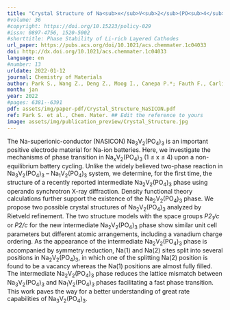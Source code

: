 ```yaml
---
title: "Crystal Structure of Na<sub>x</sub>V<sub>2</sub>(PO<sub>4</sub>)<sub>3</sub>, an Intriguing Phase Spotted in the Na<sub>3</sub>V<sub>2</sub>(PO<sub>4</sub>)<sub>3</sub>-Na<sub>1</sub>V<sub>2</sub>(PO<sub>4</sub>)<sub>3</sub> System"
#volume: 36
#copyright: https://doi.org/10.15223/policy-029
#issn: 0897-4756, 1520-5002
#shorttitle: Phase Stability of Li-rich Layered Cathodes
url_paper: https://pubs.acs.org/doi/10.1021/acs.chemmater.1c04033
doi: http://dx.doi.org/10.1021/acs.chemmater.1c04033
language: en
#number: 13
urldate: 2022-01-12 
journal: Chemistry of Materials
author: Park S., Wang Z., Deng Z., Moog I., Canepa P.*; Fauth F., Carlier D., Croguennec L., Masquelier C., Chotard J.-N.
month: jan
year: 2022
#pages: 6381--6391
pdf: assets/img/paper-pdf/Crystal_Structure_NaSICON.pdf
ref: Park S. et al., Chem. Mater. ## Edit the reference to yours
image: assets/img/publication_preview/Crystal_Structure.jpg
---
```


The Na-superionic-conductor (NASICON) Na<sub>3</sub>V<sub>2</sub>(PO<sub>4</sub>)<sub>3</sub> is an important positive electrode material for Na-ion batteries. Here, we investigate the mechanisms of phase transition in Na<sub>x</sub>V<sub>2</sub>(PO<sub>4</sub>)<sub>3</sub> (1 $\leq$ x $\leq$ 4) upon a non-equilibrium battery cycling. Unlike the widely believed two-phase reaction in Na<sub>3</sub>V<sub>2</sub>(PO<sub>4</sub>)<sub>3</sub> – Na<sub>1</sub>V<sub>2</sub>(PO<sub>4</sub>)<sub>3</sub> system, we determine, for the first time, the structure of a recently reported intermediate Na<sub>2</sub>V<sub>2</sub>(PO<sub>4</sub>)<sub>3</sub> phase using operando synchrotron X-ray diffraction. Density functional theory calculations further support the existence of the Na<sub>2</sub>V<sub>2</sub>(PO<sub>4</sub>)<sub>3</sub> phase. We propose two possible crystal structures of Na<sub>2</sub>V<sub>2</sub>(PO<sub>4</sub>)<sub>3</sub> analyzed by Rietveld refinement. The two structure models with the space groups <em>P2<sub>1</sub>/c</em> or <em>P2/c</em> for the new intermediate Na<sub>2</sub>V<sub>2</sub>(PO<sub>4</sub>)<sub>3</sub> phase show similar unit cell parameters but different atomic arrangements, including a vanadium charge ordering. As the appearance of the intermediate Na<sub>2</sub>V<sub>2</sub>(PO<sub>4</sub>)<sub>3</sub> phase is accompanied by symmetry reduction, Na(1) and Na(2) sites split into several positions in Na<sub>2</sub>V<sub>2</sub>(PO<sub>4</sub>)<sub>3</sub>, in which one of the splitting Na(2) position is found to be a vacancy whereas the Na(1) positions are almost fully filled. The intermediate Na<sub>2</sub>V<sub>2</sub>(PO<sub>4</sub>)<sub>3</sub> phase reduces the lattice mismatch between Na<sub>3</sub>V<sub>2</sub>(PO<sub>4</sub>)<sub>3</sub> and Na<sub>1</sub>V<sub>2</sub>(PO<sub>4</sub>)<sub>3</sub> phases facilitating a fast phase transition. This work paves the way for a better understanding of great rate capabilities of Na<sub>3</sub>V<sub>2</sub>(PO<sub>4</sub>)<sub>3</sub>.
